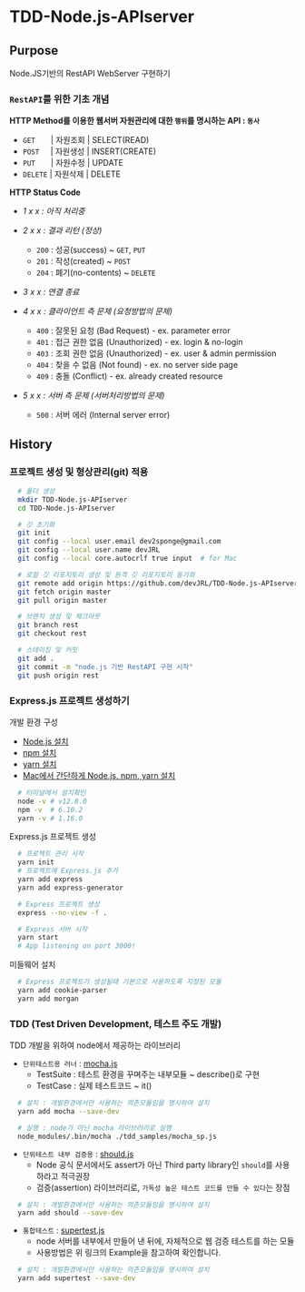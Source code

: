 # TDD-Node.js-APIserver

## Purpose

Node.JS기반의 RestAPI WebServer 구현하기

### `RestAPI`를 위한 기초 개념

**HTTP Method를 이용한 웹서버 자원관리에 대한 `행위`를 명시하는 API : `동사`**

- `GET` &nbsp;&nbsp;&nbsp;&nbsp;&nbsp; | 자원조회 | SELECT(READ)
- `POST`&nbsp;&nbsp;&nbsp;&nbsp; | 자원생성 | INSERT(CREATE)
- `PUT` &nbsp;&nbsp;&nbsp;&nbsp;&nbsp; | 자원수정 | UPDATE
- `DELETE` | 자원삭제 | DELETE

**HTTP Status Code**

- _1 x x : 아직 처리중_
- _2 x x : 결과 리턴 (정상)_
  - `200` : 성공(success) ~ `GET`, `PUT`
  - `201` : 작성(created) ~ `POST`
  - `204` : 폐기(no-contents) ~ `DELETE`
- _3 x x : 연결 종료_
- _4 x x : 클라이언트 측 문제 (요청방법의 문제)_
  - `400` : 잘못된 요청 (Bad Request) - ex. parameter error
  - `401` : 접근 권한 없음 (Unauthorized) - ex. login & no-login
  - `403` : 조회 권한 없음 (Unauthorized) - ex. user & admin permission
  - `404` : 찾을 수 없음 (Not found) - ex. no server side page
  - `409` : 충돌 (Conflict) - ex. already created resource
- _5 x x : 서버 측 문제 (서버처리방법의 문제)_

  - `500` : 서버 에러 (Internal server error)

## History

### 프로젝트 생성 및 형상관리(git) 적용

```bash
  # 폴더 생성
  mkdir TDD-Node.js-APIserver
  cd TDD-Node.js-APIserver

  # 깃 초기화
  git init
  git config --local user.email dev2sponge@gmail.com
  git config --local user.name devJRL
  git config --local core.autocrlf true input  # for Mac

  # 로컬 깃 리포지토리 생성 및 원격 깃 리포지토리 동기화
  git remote add origin https://github.com/devJRL/TDD-Node.js-APIserver.git
  git fetch origin master
  git pull origin master

  # 브랜치 생성 및 체크아웃
  git branch rest
  git checkout rest

  # 스테이징 및 커밋
  git add .
  git commit -m "node.js 기반 RestAPI 구현 시작"
  git push origin rest
```

### Express.js 프로젝트 생성하기

개발 환경 구성

- [Node.js 설치](https://nodejs.org/ko/download/)
- [npm 설치](https://www.npmjs.com/get-npm)
- [yarn 설치](https://yarnpkg.com/lang/en/docs/install/#mac-stable)
- [Mac에서 간단하게 Node.js, npm, yarn 설치](https://junhobaik.github.io/install-node-yarn/)

```bash
  # 터미널에서 설치확인
  node -v # v12.8.0
  npm -v  # 6.10.2
  yarn -v # 1.16.0
```

Express.js 프로젝트 생성

```bash
  # 프로젝트 관리 시작
  yarn init
  # 프로젝트에 Express.js 추가
  yarn add express
  yarn add express-generator

  # Express 프로젝트 생성
  express --no-view -f .

  # Express 서버 시작
  yarn start
  # App listening on port 3000!
```

미들웨어 설치

```bash
  # Express 프로젝트가 생성될때 기본으로 사용하도록 지정된 모듈
  yarn add cookie-parser
  yarn add morgan
```

### TDD (Test Driven Development, 테스트 주도 개발)

TDD 개발을 위하여 node에서 제공하는 라이브러리

- `단위테스트용 러너` : [mocha.js](https://mochajs.org/)
  - TestSuite : 테스트 환경을 꾸며주는 내부모듈 ~ describe()로 구현
  - TestCase : 실제 테스트코드 ~ it()

```bash
  # 설치 : 개발환경에서만 사용하는 의존모듈임을 명시하여 설치
  yarn add mocha --save-dev

  # 실행 : node가 아닌 mocha 라이브러리로 실행
  node_modules/.bin/mocha ./tdd_samples/mocha_sp.js
```

- `단위테스트 내부 검증용` : [should.js](https://github.com/shouldjs/should.js)
  - Node 공식 문서에서도 assert가 아닌 Third party library인 `should`를 사용하라고 적극권장
  - 검증(assertion) 라이브러리로, `가독성 높은 테스트 코드를 만들 수 있다`는 장점

```bash
  # 설치 : 개발환경에서만 사용하는 의존모듈임을 명시하여 설치
  yarn add should --save-dev
```

- `통합테스트` : [supertest.js](https://github.com/visionmedia/supertest)
  - node 서버를 내부에서 만들어 낸 뒤에, 자체적으로 웹 검증 테스트를 하는 모듈
  - 사용방법은 위 링크의 Example을 참고하여 확인합니다.

```bash
  # 설치 : 개발환경에서만 사용하는 의존모듈임을 명시하여 설치
  yarn add supertest --save-dev
```
